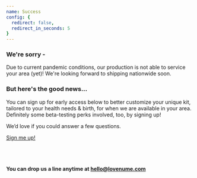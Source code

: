 ```yaml
---
name: Success
config: {
  redirect: false,
  redirect_in_seconds: 5
}
---
```


<section>

### We're sorry - 

Due to current pandemic conditions, our production is not able to service your area (yet)! We're looking forward to shipping nationwide soon.

</section>

<section>

### But here's the good news...

You can sign up for early access below to better customize your unique kit, tailored to your health needs & birth, for when we are available in your area. Definitely some beta-testing perks involved, too, by signing up!

We’d love if you could answer a few questions.

<a href="/sign-up" class="callout-cta">Sign me up!</a>

</section>


<section>

<br/>
<br/>

#### You can drop us a line anytime at [hello@lovenume.com](mailto:hello@lovenume.com)

</section>
